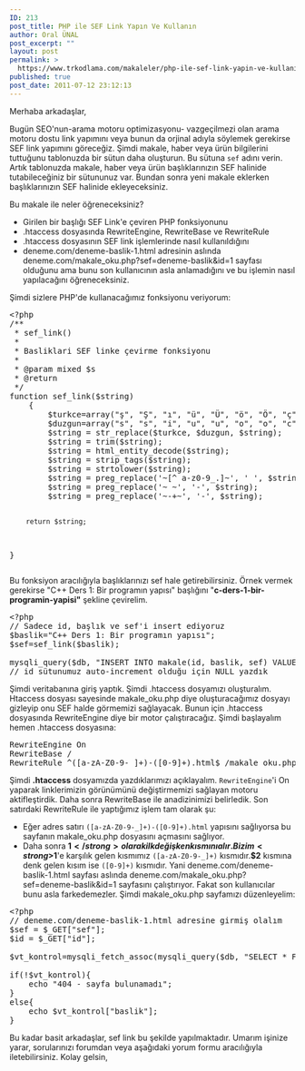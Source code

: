 ```yaml
---
ID: 213
post_title: PHP ile SEF Link Yapın Ve Kullanın
author: Oral ÜNAL
post_excerpt: ""
layout: post
permalink: >
  https://www.trkodlama.com/makaleler/php-ile-sef-link-yapin-ve-kullanin-213.html
published: true
post_date: 2011-07-12 23:12:13
---
```

Merhaba arkadaşlar,

Bugün SEO'nun-arama motoru optimizasyonu- vazgeçilmezi olan arama motoru dostu link yapımını veya bunun da orjinal adıyla söylemek gerekirse SEF link yapımını göreceğiz. Şimdi makale, haber veya ürün bilgilerini tuttuğunu tablonuzda bir sütun daha oluşturun. Bu sütuna <code>sef</code> adını verin. Artık tablonuzda makale, haber veya ürün başlıklarınızın SEF halinide tutabileceğiniz bir sütununuz var. Bundan sonra yeni makale eklerken başlıklarınızın SEF halinide ekleyeceksiniz.

Bu makale ile neler öğreneceksiniz?
<ul>
 	<li>Girilen bir başlığı SEF Link'e çeviren PHP fonksiyonunu</li>
 	<li>.htaccess dosyasında RewriteEngine, RewriteBase ve RewriteRule</li>
 	<li>.htaccess dosyasının SEF link işlemlerinde nasıl kullanıldığını</li>
 	<li>deneme.com/deneme-baslik-1.html adresinin aslında deneme.com/makale_oku.php?sef=deneme-baslik&amp;id=1 sayfası olduğunu ama bunu son kullanıcının asla anlamadığını ve bu işlemin nasıl yapılacağını öğreneceksiniz.</li>
</ul>
Şimdi sizlere PHP'de kullanacağımız fonksiyonu veriyorum:
<pre class="prettyprint lang-php" data-start-line="1" data-visibility="visible" data-highlight="" data-caption="">&lt;?php
/**
 * sef_link()
 *
 * Basliklari SEF linke çevirme fonksiyonu
 *
 * @param mixed $s
 * @return
 */
function sef_link($string)
    {
        $turkce=array("ş", "Ş", "ı", "ü", "Ü", "ö", "Ö", "ç", "Ç", "ğ", "Ğ", "İ");
        $duzgun=array("s", "s", "i", "u", "u", "o", "o", "c", "c", "g", "g", "i");
        $string = str_replace($turkce, $duzgun, $string);
        $string = trim($string);
        $string = html_entity_decode($string);
        $string = strip_tags($string);
        $string = strtolower($string);
        $string = preg_replace('~[^ a-z0-9_.]~', ' ', $string);
        $string = preg_replace('~ ~', '-', $string);
        $string = preg_replace('~-+~', '-', $string);
    
        return $string;
}</pre>
Bu fonksiyon aracılığıyla başlıklarınızı sef hale getirebilirsiniz. Örnek vermek gerekirse "C++ Ders 1: Bir programın yapısı" başlığını "<strong>c-ders-1-bir-programin-yapisi"</strong> şekline çevirelim.
<pre class="prettyprint lang-php" data-start-line="1" data-visibility="visible" data-highlight="" data-caption="">&lt;?php
// Sadece id, başlık ve sef'i insert ediyoruz
$baslik="C++ Ders 1: Bir programın yapısı";
$sef=sef_link($baslik);

mysqli_query($db, "INSERT INTO makale(id, baslik, sef) VALUES(NULL, '$baslik', '$sef')");
// id sütunumuz auto-increment olduğu için NULL yazdık</pre>
Şimdi veritabanına giriş yaptık. Şimdi .htaccess dosyamızı oluşturalım. Htaccess dosyası sayesinde makale_oku.php diye oluşturacağımız dosyayı gizleyip onu SEF halde görmemizi sağlayacak. Bunun için .htaccess dosyasında RewriteEngine diye bir motor çalıştıracağız. Şimdi başlayalım hemen .htaccess dosyasına:
<pre class="prettyprint lang-apache_conf" data-start-line="1" data-visibility="visible" data-highlight="" data-caption="">RewriteEngine On
RewriteBase /
RewriteRule ^([a-zA-Z0-9-_]+)-([0-9]+).html$ /makale_oku.php?sef=$1&amp;id=$2</pre>
Şimdi <strong>.htaccess</strong> dosyamızda yazdıklarımızı açıklayalım. <code class="prettyprint lang-apache_conf" data-start-line="1" data-visibility="visible" data-highlight="" data-caption="">RewriteEngine</code>'i On yaparak linklerimizin görünümünü değiştirmemizi sağlayan motoru aktifleştirdik. Daha sonra RewriteBase ile anadizinimizi belirledik. Son satırdaki RewriteRule ile yaptığımız işlem tam olarak şu:
- Eğer adres satırı <code class="prettyprint lang-apache_conf" data-start-line="1" data-visibility="visible" data-highlight="" data-caption="">([a-zA-Z0-9-_]+)-([0-9]+).html</code> yapısını sağlıyorsa bu sayfanın makale_oku.php dosyasını açmasını sağlıyor.
- Daha sonra <strong>$1</strong> olarak ilk değişken kısmını alır. Bizim <strong>$1</strong>'e karşılık gelen kısmımız <code class="prettyprint lang-apache_conf" data-start-line="1" data-visibility="visible" data-highlight="" data-caption="">([a-zA-Z0-9-_]+)</code> kısmıdır.<strong>$2</strong> kısmına denk gelen kısım ise <code class="prettyprint lang-apache_conf" data-start-line="1" data-visibility="visible" data-highlight="" data-caption="">([0-9]+)</code> kısmıdır.
Yani deneme.com/deneme-baslik-1.html sayfası aslında deneme.com/makale_oku.php?sef=deneme-baslik&amp;id=1 sayfasını çalıştırıyor. Fakat son kullanıcılar bunu asla farkedemezler. Şimdi makale_oku.php sayfamızı düzenleyelim:
<pre class="prettyprint lang-php" data-start-line="1" data-visibility="visible" data-highlight="" data-caption="">&lt;?php
// deneme.com/deneme-baslik-1.html adresine girmiş olalım
$sef = $_GET["sef"];
$id = $_GET["id"];

$vt_kontrol=mysqli_fetch_assoc(mysqli_query($db, "SELECT * FROM makale WHERE id=$id AND sef='$sef'"));

if(!$vt_kontrol){
	echo "404 - sayfa bulunamadı";
}
else{
	echo $vt_kontrol["baslik"];
}</pre>
Bu kadar basit arkadaşlar, sef link bu şekilde yapılmaktadır. Umarım işinize yarar, sorularınızı forumdan veya aşağıdaki yorum formu aracılığıyla iletebilirsiniz.
Kolay gelsin,